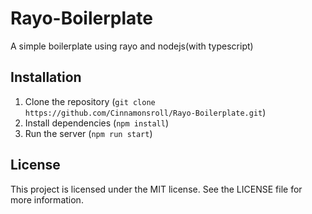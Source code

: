 # Rayo-Boilerplate

A simple boilerplate using rayo and nodejs(with typescript)

## Installation

1. Clone the repository (`git clone https://github.com/Cinnamonsroll/Rayo-Boilerplate.git`)
2. Install dependencies (`npm install`)
3. Run the server (`npm run start`)

## License

This project is licensed under the MIT license. See the LICENSE file for more information.
